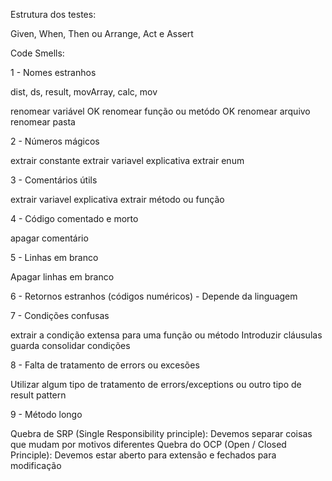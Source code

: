 Estrutura dos testes:

Given, When, Then ou Arrange, Act e Assert

Code Smells:

1 - Nomes estranhos

dist, ds, result, movArray, calc, mov

renomear variável OK
renomear função ou metódo OK
renomear arquivo
renomear pasta

2 - Números mágicos

extrair constante
extrair variavel explicativa
extrair enum

3 - Comentários útils

extrair variavel explicativa
extrair método ou função

4 - Código comentado e morto

apagar comentário

5 - Linhas em branco

Apagar linhas em branco

6 - Retornos estranhos (códigos numéricos) - Depende da linguagem

7 - Condições confusas

extrair a condição extensa para uma função ou método
Introduzir cláusulas guarda
consolidar condições

8 - Falta de tratamento de errors ou excesões

Utilizar algum tipo de tratamento de errors/exceptions ou outro tipo de result pattern

9 - Método longo

Quebra de SRP (Single Responsibility principle): Devemos separar coisas que mudam por motivos diferentes
Quebra do OCP (Open / Closed Principle): Devemos estar aberto para extensão e fechados para modificação
